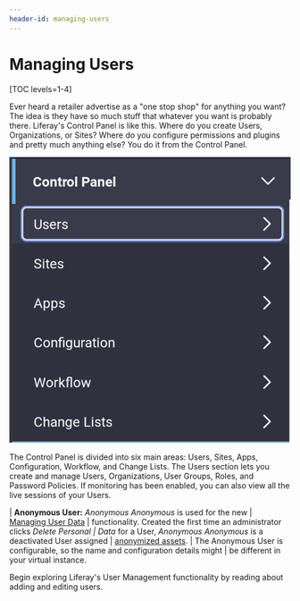 ```yaml
---
header-id: managing-users
---
```


# Managing Users

[TOC levels=1-4]

Ever heard a retailer advertise as a "one stop shop" for anything you want? The
idea is they have so much stuff that whatever you want is probably there.
Liferay's Control Panel is like this. Where do you create Users, Organizations,
or Sites? Where do you configure permissions and plugins and pretty much
anything else? You do it from the Control Panel.

![Figure 1: Administrators can access the Control Panel from the Product Menu.](../../images/usrmgmt-control-panel.png)

The Control Panel is divided into six main areas: Users, Sites, Apps,
Configuration, Workflow, and Change Lists. The Users section lets you create and
manage Users, Organizations, User Groups, Roles, and Password Policies. If
monitoring has been enabled, you can also view all the live sessions of your
Users.

| **Anonymous User:** *Anonymous Anonymous* is used for the new
| [Managing User Data](/docs/7-2/user/-/knowledge_base/u/managing-user-data)
| functionality. Created the first time an administrator clicks *Delete Personal
| Data* for a User, *Anonymous Anonymous* is a deactivated User assigned
| [anonymized assets](/docs/7-2/user/-/knowledge_base/u/managing-user-data#anonymizing-data).
| The Anonymous User is configurable, so the name and configuration details might
| be different in your virtual instance.

Begin exploring Liferay's User Management functionality by reading about
adding and editing users. 

